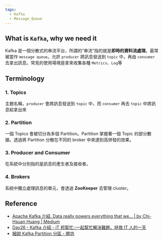 ```yaml
---
tags:
  - Kafka
  - Message_Queue
---
```

## What is `Kafka`, why we need it

Kafka 是一個分散式的串流平台，所謂的“串流“指的就是**即時的資料流處理**。最常被當作 `message queue`。允許 `producer` 將訊息發送到 `topic` 中，再由 `consumer` 去拿出訊息。常見的使用場境是拿來收集各種 `Metrics`、`Log`等

## Terminology

### 1. **Topics**

主題名稱，`producer` 會將訊息發送到 `topic` 中，而 `consumer` 再去 `topic` 中將訊息給拿出來

### 2. **Partition** 

一個 Topics 會被切分為多個 Partition。Partition 掌握著一個 Topic 的部分數據。透過將 Partition 分散在不同的 broker 中來達到高併發的效果。
### 3. **Producer and Consumer** 

在系統中分別指的是訊息的產生者及接收者。

### 4. **Brokers** 

系統中獨立處理訊息的單元，會透過 **ZooKeeper** 去管理 cluster。

## Reference

- [Apache Kafka 介紹. Data really powers everything that we… | by Chi-Hsuan Huang | Medium](https://medium.com/@chihsuan/introduction-to-apache-kafka-1cae693aa85e)
- [Day26 - Kafka 介紹 - iT 邦幫忙::一起幫忙解決難題，拯救 IT 人的一天](https://ithelp.ithome.com.tw/articles/10337970)
- [細說 Kafka Partition 分區 - 閱坊](https://www.readfog.com/a/1635090175644241920)